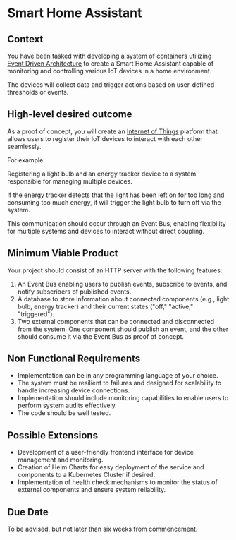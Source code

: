 # Smart Home Assistant

## Context

You have been tasked with developing a system of containers utilizing [Event Driven Architecture](https://aws.amazon.com/event-driven-architecture/) to create a Smart Home Assistant capable of monitoring and controlling various IoT devices in a home environment.

The devices will collect data and trigger actions based on user-defined thresholds or events.

## High-level desired outcome

As a proof of concept, you will create an [Internet of Things](https://www.ibm.com/topics/internet-of-things) platform that allows users to register their IoT devices to interact with each other seamlessly.

For example:

Registering a light bulb and an energy tracker device to a system responsible for managing multiple devices.

If the energy tracker detects that the light has been left on for too long and consuming too much energy, it will trigger the light bulb to turn off via the system.

This communication should occur through an Event Bus, enabling flexibility for multiple systems and devices to interact without direct coupling.

## Minimum Viable Product

Your project should consist of an HTTP server with the following features:

1. An Event Bus enabling users to publish events, subscribe to events, and notify subscribers of published events.
2. A database to store information about connected components (e.g., light bulb, energy tracker) and their current states ("off," "active," "triggered").
3. Two external components that can be connected and disconnected from the system. One component should publish an event, and the other should consume it via the Event Bus as proof of concept.

## Non Functional Requirements

- Implementation can be in any programming language of your choice.
- The system must be resilient to failures and designed for scalability to handle increasing device connections.
- Implementation should include monitoring capabilities to enable users to perform system audits effectively.
- The code should be well tested.

## Possible Extensions

- Development of a user-friendly frontend interface for device management and monitoring.
- Creation of Helm Charts for easy deployment of the service and components to a Kubernetes Cluster if desired.
- Implementation of health check mechanisms to monitor the status of external components and ensure system reliability.

## Due Date
To be advised, but not later than six weeks from commencement.
